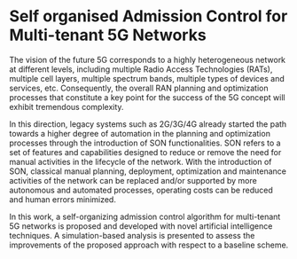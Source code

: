 # Self organised Admission Control for Multi-tenant 5G Networks

The vision of the future 5G corresponds to a highly heterogeneous network at different levels, including multiple Radio Access Technologies (RATs), multiple cell layers, multiple spectrum bands, multiple types of devices and services, etc. Consequently, the overall RAN planning and optimization processes that constitute a key point for the success of the 5G concept will exhibit tremendous complexity.

In this direction, legacy systems such as 2G/3G/4G already started the path towards a higher degree of automation in the planning and optimization processes through the introduction of SON functionalities. SON refers to a set of features and capabilities designed to reduce or remove the need for manual activities in the lifecycle of the network. With the introduction of SON, classical manual planning, deployment, optimization and maintenance activities of the network can be replaced and/or supported by more autonomous and automated processes, operating costs can be reduced and human errors minimized.

In this work, a self-organizing admission control algorithm for multi-tenant 5G networks is proposed and developed with novel artificial intelligence techniques. A simulation-based analysis is presented to assess the improvements of the proposed approach with respect to a baseline scheme.
